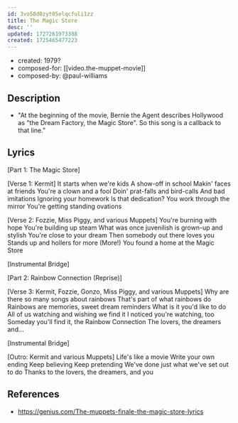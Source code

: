 ```yaml
---
id: 3vo58d0zyt05elqcfuli1zz
title: The Magic Store
desc: ''
updated: 1727261973388
created: 1725465477223
---
```


- created: 1979?
- composed-for: [[video.the-muppet-movie]]
- composed-by: @paul-williams

## Description

- "At the beginning of the movie, Bernie the Agent describes Hollywood as "the Dream Factory, the Magic Store". So this song is a callback to that line."

## Lyrics

[Part 1: The Magic Store]

[Verse 1: Kermit]
It starts when we're kids
A show-off in school
Makin' faces at friends
You're a clown and a fool
Doin' prat-falls and bird-calls
And bad imitations
Ignoring your homework
Is that dedication?
You work through the mirror
You're getting standing ovations

[Verse 2: Fozzie, Miss Piggy, and various Muppets]
You're burning with hope
You're building up steam
What was once juvenilish is grown-up and stylish
You're close to your dream
Then somebody out there loves you
Stands up and hollers for more (More!)
You found a home at the Magic Store

[Instrumental Bridge]

[Part 2: Rainbow Connection (Reprise)]

[Verse 3: Kermit, Fozzie, Gonzo, Miss Piggy, and various Muppets]
Why are there so many songs about rainbows
That's part of what rainbows do
Rainbows are memories, sweet dream reminders
What is it you'd like to do
All of us watching and wishing we find it
I noticed you're watching, too
Someday you'll find it, the Rainbow Connection
The lovers, the dreamers and...

[Instrumental Bridge]

[Outro: Kermit and various Muppets]
Life's like a movie
Write your own ending
Keep believing
Keep pretending
We've done just what we've set out to do
Thanks to the lovers, the dreamers, and you


## References

- https://genius.com/The-muppets-finale-the-magic-store-lyrics